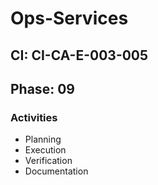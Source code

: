 # Ops-Services

## CI: CI-CA-E-003-005
## Phase: 09

### Activities
- Planning
- Execution
- Verification
- Documentation
